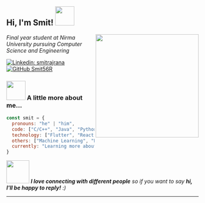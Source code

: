 <h2> Hi, I'm Smit! <img src="https://media.giphy.com/media/tdrbfabfHYTginSedt/giphy.gif" width="50"></h2>
<img align='right' src="https://media.giphy.com/media/eibJaNe7gompM4y5fp/giphy.gif" width="270">
<p><em>Final year student at Nirma University pursuing Computer Science and Engineering</br>
</em></p>

[![Linkedin: smitrajrana](https://img.shields.io/badge/-smitrajrana-blue?style=flat-square&logo=Linkedin&logoColor=white&link=https://www.linkedin.com/in/smitraj-rana-41072220a/)](https://www.linkedin.com/in/in/smitraj-rana-41072220a/)
[![GitHub Smit56R](https://img.shields.io/github/followers/thaiane?label=follow&style=social)](https://github.com/smit56r)


### <img src="https://media.giphy.com/media/F5ELURcFr2u42brUSc/giphy.gif" width="50"> A little more about me...  

```javascript
const smit = {
  pronouns: "he" | "him",
  code: ["C/C++", "Java", "Python", "JavaScript", "PHP", "SQL", "Dart"],
  technology: ["Flutter", "React.js", "Express.js", "Node.js", "MongoDB", "MySQL", "Unix", "Git", "Google Cloud Platform", "Firebase", "Unity"],
  others: ["Machine Learning", "HTML", "CSS"],
  currently: "Learning more about open-source"
}
```

<img src="https://media.giphy.com/media/HTS2xXy95dX4gQokKs/giphy.gif" width="60"> <em><b>I love connecting with different people</b> so if you want to say <b>hi, I'll be happy to reply!</b> :)</em>

---
